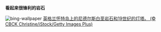 
**看起来很锋利的岩石**

![bing-wallpaper](https://www.bing.com/th?id=OHR.TheNeedles_ZH-CN6578835963_1920x1080.jpg)
[英格兰怀特岛上的尼德尔斯白垩岩石和19世纪的灯塔。 (© CBCK Christine/iStock/Getty Images Plus)](https://www.bing.com/search?q=%E5%B0%BC%E5%BE%B7%E5%B0%94%E6%96%AF%E7%99%BD%E5%9E%A9%E5%B2%A9%E7%9F%B3&amp;form=hpcapt&amp;mkt=zh-cn)
  